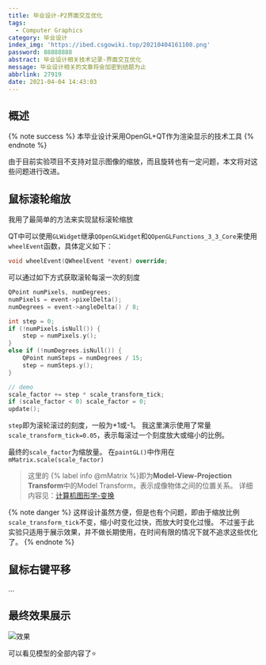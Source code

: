 ```yaml
---
title: 毕业设计-P2界面交互优化
tags:
  - Computer Graphics
category: 毕业设计
index_img: 'https://ibed.csgowiki.top/20210404161108.png'
password: 88888888
abstract: 毕业设计相关技术记录-界面交互优化
message: 毕业设计相关的文章将会加密到结题为止
abbrlink: 27919
date: 2021-04-04 14:43:03
---
```


## 概述

{% note success %}
本毕业设计采用OpenGL+QT作为渲染显示的技术工具
{% endnote %}

由于目前实验项目不支持对显示图像的缩放，而且旋转也有一定问题，本文将对这些问题进行改进。

<!--more-->

## 鼠标滚轮缩放

我用了最简单的方法来实现鼠标滚轮缩放

QT中可以使用`GLWidget`继承`QOpenGLWidget`和`QOpenGLFunctions_3_3_Core`来使用`wheelEvent`函数，具体定义如下：

```c++
void wheelEvent(QWheelEvent *event) override;
```

可以通过如下方式获取滚轮每滚一次的刻度

```c++
QPoint numPixels, numDegrees;
numPixels = event->pixelDelta();
numDegrees = event->angleDelta() / 8;

int step = 0;
if (!numPixels.isNull()) {
    step = numPixels.y();
}
else if (!numDegrees.isNull()) {
    QPoint numSteps = numDegrees / 15;
    step = numSteps.y();
}

// demo
scale_factor += step * scale_transform_tick;
if (scale_factor < 0) scale_factor = 0;
update();
```

`step`即为滚轮滚过的刻度，一般为+1或-1。
我这里演示使用了常量`scale_transform_tick=0.05`，表示每滚过一个刻度放大或缩小的比例。

最终的`scale_factor`为缩放量。
在`paintGL()`中作用在`mMatrix.scale(scale_factor)`
> 这里的 {% label info @mMatrix %}即为**Model-View-Projection Transform**中的Model Transform，表示成像物体之间的位置关系。
> 详细内容见：[计算机图形学-变换](https://hx-w.top/article/b443a96ffeb2/)

{% note danger %}
这样设计虽然方便，但是也有个问题，即由于缩放比例`scale_transform_tick`不变，缩小时变化过快，而放大时变化过慢。
不过鉴于此实验只适用于展示效果，并不做长期使用，在时间有限的情况下就不追求这些优化了。
{% endnote %}

## 鼠标右键平移
...

## 最终效果展示

![效果](https://ibed.csgowiki.top/20210404161108.png)

可以看见模型的全部内容了:star: